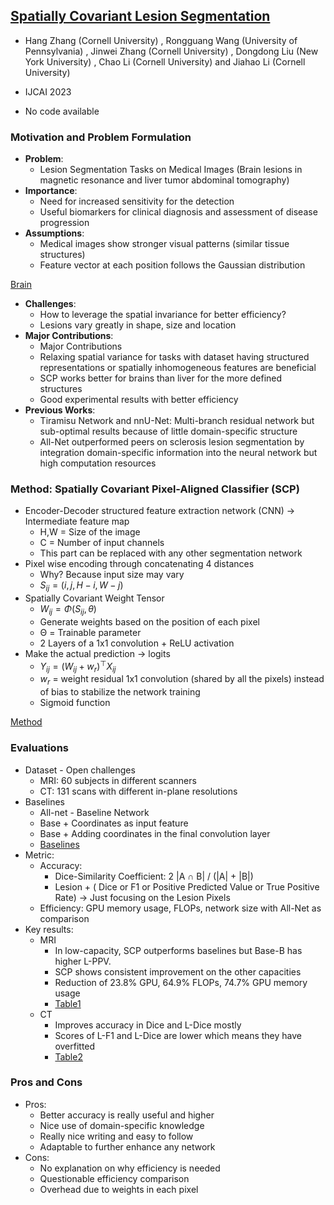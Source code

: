 ## [Spatially Covariant Lesion Segmentation](https://www.ijcai.org/proceedings/2023/0190.pdf)

* Hang Zhang (Cornell University) , Rongguang Wang (University of Pennsylvania) , Jinwei Zhang (Cornell University) , Dongdong Liu (New York University) , Chao Li (Cornell University) and Jiahao Li (Cornell University)

* IJCAI 2023

* No code available

### Motivation and Problem Formulation

* **Problem**:
   * Lesion Segmentation Tasks on Medical Images (Brain lesions in magnetic resonance and liver tumor abdominal tomography)
* **Importance**:
   * Need for increased sensitivity for the detection
   * Useful biomarkers for clinical diagnosis and assessment of disease progression
* **Assumptions**:
   * Medical images show stronger visual patterns (similar tissue structures)
   * Feature vector at each position follows the Gaussian distribution

[Brain](./Brain.png)

* **Challenges**:
   * How to leverage the spatial invariance for better efficiency?
   * Lesions vary greatly in shape, size and location
* **Major Contributions**: 
   * Major Contributions
   * Relaxing spatial variance for tasks with dataset having structured representations or spatially inhomogeneous features are beneficial
   * SCP works better for brains than liver for the more defined structures
   * Good experimental results with better efficiency
* **Previous Works**:
   * Tiramisu Network and nnU-Net: Multi-branch residual network but sub-optimal results because of little domain-specific structure
   * All-Net outperformed peers on sclerosis lesion segmentation by integration domain-specific information into the neural network but high computation resources

### Method: Spatially Covariant Pixel-Aligned Classifier (SCP)

* Encoder-Decoder structured feature extraction network (CNN) -> Intermediate feature map
   * H,W = Size of the image
   * C = Number of input channels
   * This part can be replaced with any other segmentation network
* Pixel wise encoding through concatenating 4 distances
   * Why? Because input size may vary
   * $S_{ij} = (i,j,H-i, W-j)$
* Spatially Covariant Weight Tensor
   * $W_{ij} = \Phi(S_{ij}, \theta)$
   * Generate weights based on the position of each pixel
   * Θ = Trainable parameter
   * 2 Layers of a 1x1 convolution + ReLU activation
* Make the actual prediction -> logits
   * $Y_{ij} = (W_{ij} + w_r)^{\top}X_{ij}$
   * $w_r$ = weight residual 1x1 convolution (shared by all the pixels) instead of bias to stabilize the network training
   * Sigmoid function
 
[Method](./Method.png)

### Evaluations

* Dataset - Open challenges
   * MRI: 60 subjects in different scanners
   * CT: 131 scans with different in-plane resolutions
* Baselines
   * All-net - Baseline Network
   * Base + Coordinates as input feature
   * Base + Adding coordinates in the final convolution layer
   * [Baselines](./Baselines.png)
* Metric:
   * Accuracy:
      * Dice-Similarity Coefficient: 2 |A ∩ B| / (|A| + |B|)
      * Lesion + ( Dice or F1 or Positive Predicted Value or True Positive Rate) -> Just focusing on the Lesion Pixels
   * Efficiency: GPU memory usage, FLOPs, network size with All-Net as comparison
* Key results:
   * MRI 
      * In low-capacity, SCP outperforms baselines but Base-B has higher L-PPV.
      * SCP shows consistent improvement on the other capacities
      * Reduction of 23.8% GPU, 64.9% FLOPs, 74.7% GPU memory usage
      * [Table1](./Table1.png)
   * CT
      * Improves accuracy in Dice and L-Dice mostly
      * Scores of L-F1 and L-Dice are lower which means they have overfitted
      * [Table2](./Table2.png)

### Pros and Cons

* Pros:
   * Better accuracy is really useful and higher
   * Nice use of domain-specific knowledge
   * Really nice writing and easy to follow
   * Adaptable to further enhance any network
* Cons:
   * No explanation on why efficiency is needed
   * Questionable efficiency comparison
   * Overhead due to weights in each pixel
